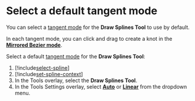 # Select a default tangent mode

You can select a [tangent mode](tangent-modes.md) for the **Draw Splines Tool** to use by default.

In each tangent mode, you can click and drag to create a knot in the **[Mirrored Bezier mode](tangent-modes.md#mirrored-bezier-mode)**. 

Select a default [tangent mode](tangent-modes.md) for the **Draw Splines Tool**: 
1. [!include[select-spline](.\\snippets\\select-spline.md)]
1. [!include[set-spline-context](.\\snippets\\set-spline-context.md)]
1. In the Tools overlay, select the **Draw Splines Tool**. 
1. In the Tools Settings overlay, select **[Auto](tangent-modes.md#auto-tangent-mode)** or **[Linear](tangent-modes.md#linear-tangent-mode)** from the dropdown menu. 